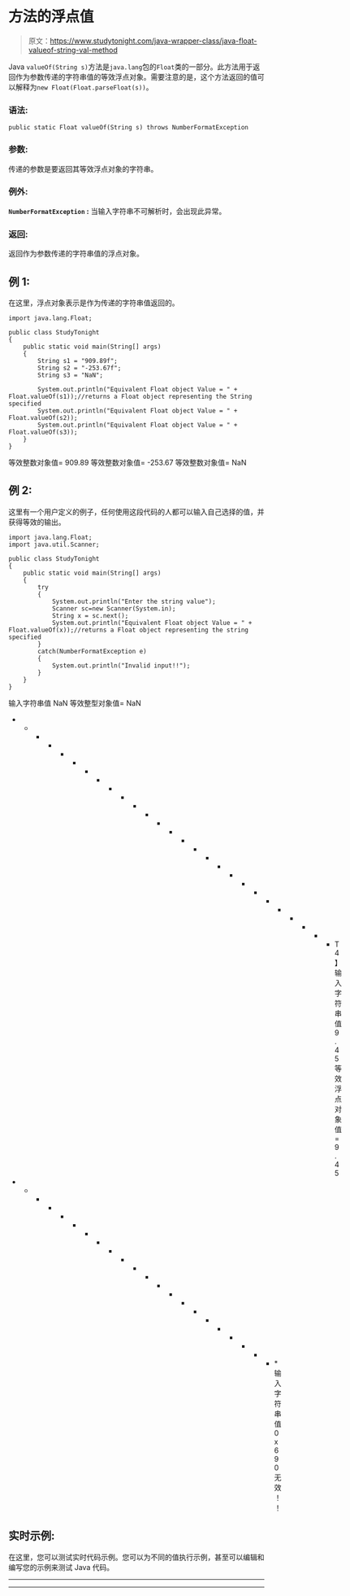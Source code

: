 # 方法的浮点值

> 原文：<https://www.studytonight.com/java-wrapper-class/java-float-valueof-string-val-method>

Java `valueOf(String s)`方法是`java.lang`包的`Float`类的一部分。此方法用于返回作为参数传递的字符串值的等效浮点对象。需要注意的是，这个方法返回的值可以解释为`new Float(Float.parseFloat(s))`。

### 语法:

```
public static Float valueOf(String s) throws NumberFormatException
```

### 参数:

传递的参数是要返回其等效浮点对象的字符串。

### 例外:

**`NumberFormatException` :** 当输入字符串不可解析时，会出现此异常。

### 返回:

返回作为参数传递的字符串值的浮点对象。

## 例 1:

在这里，浮点对象表示是作为传递的字符串值返回的。

```
import java.lang.Float;

public class StudyTonight 
{  
    public static void main(String[] args)
    {  
        String s1 = "909.89f";
        String s2 = "-253.67f";
        String s3 = "NaN";

        System.out.println("Equivalent Float object Value = " + Float.valueOf(s1));//returns a Float object representing the String specified 
        System.out.println("Equivalent Float object Value = " + Float.valueOf(s2));   
        System.out.println("Equivalent Float object Value = " + Float.valueOf(s3));     
    }  
} 
```

等效整数对象值= 909.89
等效整数对象值= -253.67
等效整数对象值= NaN

## 例 2:

这里有一个用户定义的例子，任何使用这段代码的人都可以输入自己选择的值，并获得等效的输出。

```
import java.lang.Float;
import java.util.Scanner;

public class StudyTonight 
{  
    public static void main(String[] args)
    {    
        try
        {
            System.out.println("Enter the string value");
            Scanner sc=new Scanner(System.in);
            String x = sc.next();
            System.out.println("Equivalent Float object Value = " + Float.valueOf(x));//returns a Float object representing the string specified 
        }
        catch(NumberFormatException e)
        {
            System.out.println("Invalid input!!");
        }
    }  
} 
```

输入字符串值
NaN
等效整型对象值= NaN
* * * * * * * * * * * * * * * * * * * * * * * * * * * T4】输入字符串值
9.45
等效浮点对象值= 9.45
* * * * * * * * * * * * * * * * * * * * * * *输入字符串值
0x690
无效！！

## 实时示例:

在这里，您可以测试实时代码示例。您可以为不同的值执行示例，甚至可以编辑和编写您的示例来测试 Java 代码。

* * *

* * *